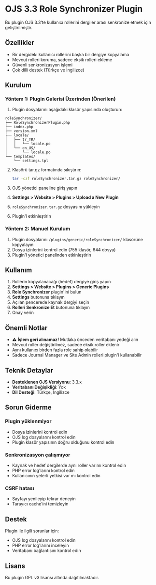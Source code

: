 # OJS 3.3 Role Synchronizer Plugin

Bu plugin OJS 3.3'te kullanıcı rollerini dergiler arası senkronize etmek için geliştirilmiştir.

## Özellikler

- Bir dergideki kullanıcı rollerini başka bir dergiye kopyalama
- Mevcut rolleri koruma, sadece eksik rolleri ekleme
- Güvenli senkronizasyon işlemi
- Çok dilli destek (Türkçe ve İngilizce)

## Kurulum

### Yöntem 1: Plugin Galerisi Üzerinden (Önerilen)

1. Plugin dosyalarını aşağıdaki klasör yapısında oluşturun:

```
roleSynchronizer/
├── RoleSynchronizerPlugin.php
├── index.php
├── version.xml
├── locale/
│   ├── tr_TR/
│   │   └── locale.po
│   └── en_US/
│       └── locale.po
└── templates/
    └── settings.tpl
```

2. Klasörü tar.gz formatında sıkıştırın:
   ```bash
   tar -czf roleSynchronizer.tar.gz roleSynchronizer/
   ```

3. OJS yönetici paneline giriş yapın
4. **Settings > Website > Plugins > Upload a New Plugin**
5. `roleSynchronizer.tar.gz` dosyasını yükleyin
6. Plugin'i etkinleştirin

### Yöntem 2: Manuel Kurulum

1. Plugin dosyalarını `/plugins/generic/roleSynchronizer/` klasörüne kopyalayın
2. Dosya izinlerini kontrol edin (755 klasör, 644 dosya)
3. Plugin'i yönetici panelinden etkinleştirin

## Kullanım

1. Rollerin kopyalanacağı (hedef) dergiye giriş yapın
2. **Settings > Website > Plugins > Generic Plugins**
3. **Role Synchronizer** plugin'ini bulun
4. **Settings** butonuna tıklayın
5. Açılan pencerede kaynak dergiyi seçin
6. **Rolleri Senkronize Et** butonuna tıklayın
7. Onay verin

## Önemli Notlar

- ⚠️ **İşlem geri alınamaz!** Mutlaka önceden veritabanı yedeği alın
- Mevcut roller değiştirilmez, sadece eksik roller eklenir
- Aynı kullanıcı birden fazla role sahip olabilir
- Sadece Journal Manager ve Site Admin rolleri plugin'i kullanabilir

## Teknik Detaylar

- **Desteklenen OJS Versiyonu**: 3.3.x
- **Veritabanı Değişikliği**: Yok
- **Dil Desteği**: Türkçe, İngilizce

## Sorun Giderme

### Plugin yüklenmiyor
- Dosya izinlerini kontrol edin
- OJS log dosyalarını kontrol edin
- Plugin klasör yapısının doğru olduğunu kontrol edin

### Senkronizasyon çalışmıyor
- Kaynak ve hedef dergilerde aynı roller var mı kontrol edin
- PHP error log'larını kontrol edin
- Kullanıcının yeterli yetkisi var mı kontrol edin

### CSRF hatası
- Sayfayı yenileyip tekrar deneyin
- Tarayıcı cache'ini temizleyin

## Destek

Plugin ile ilgili sorunlar için:
- OJS log dosyalarını kontrol edin
- PHP error log'larını inceleyin
- Veritabanı bağlantısını kontrol edin

## Lisans

Bu plugin GPL v3 lisansı altında dağıtılmaktadır.